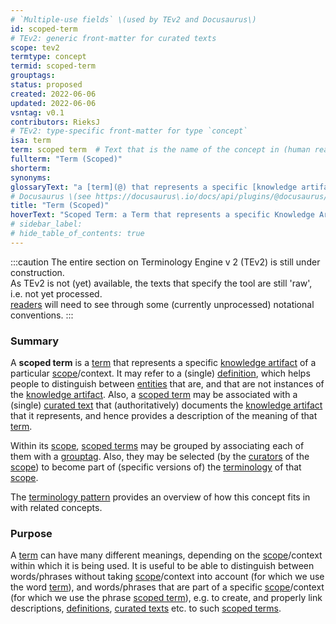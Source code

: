 ```yaml
---
# `Multiple-use fields` \(used by TEv2 and Docusaurus\)
id: scoped-term
# TEv2: generic front-matter for curated texts
scope: tev2
termtype: concept
termid: scoped-term
grouptags:
status: proposed
created: 2022-06-06
updated: 2022-06-06
vsntag: v0.1
contributors: RieksJ
# TEv2: type-specific front-matter for type `concept`
isa: term
term: scoped term  # Text that is the name of the concept in (human readable) texts.
fullterm: "Term (Scoped)"
shorterm:
synonyms:
glossaryText: "a [term](@) that represents a specific [knowledge artifact](@) of a particular [scope](@)/context."
# Docusaurus \(see https://docusaurus\.io/docs/api/plugins/@docusaurus/plugin-content-docs#markdown-front-matter\):
title: "Term (Scoped)"
hoverText: "Scoped Term: a Term that represents a specific Knowledge Artifact of a specific Scope/context."
# sidebar_label:
# hide_table_of_contents: true
---
```


:::caution
The entire section on Terminology Engine v 2 (TEv2) is still under construction.<br/>
As TEv2 is not (yet) available, the texts that specify the tool are still 'raw', i.e. not yet processed.<br/>[readers](@) will need to see through some (currently unprocessed) notational conventions.
:::

### Summary
A **scoped term** is a [term](@) that represents a specific [knowledge artifact](@) of a particular [scope](@)/context. It may refer to a (single) [definition](@), which helps people to distinguish between [entities](@) that are, and that are not instances of the [knowledge artifact](@). Also, a [scoped term](@) may be associated with a (single) [curated text](@) that (authoritatively) documents the [knowledge artifact](@) that it represents, and hence provides a description of the meaning of that [term](scoped-term@).

Within its [scope](@), [scoped terms](@) may be grouped by associating each of them with a [grouptag](@). Also, they may be selected (by the [curators](@) of the [scope](@)) to become part of (specific versions of) the [terminology](@) of that [scope](@).

The [terminology pattern](pattern-terminology@) provides an overview of how this concept fits in with related concepts.

### Purpose
A [term](@) can have many different meanings, depending on the [scope](@)/context within which it is being used. It is useful to be able to distinguish between words/phrases without taking [scope](@)/context into account (for which we use the word [term](@)), and words/phrases that are part of a specific [scope](@)/context (for which we use the phrase [scoped term](@)), e.g. to create, and properly link descriptions, [definitions](@), [curated texts](@) etc. to such [scoped terms](@).
